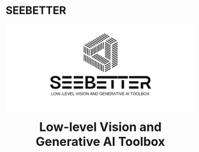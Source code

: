 # SEEBETTER

<div id="top" align="center">
  <img src="docs/zh_cn/_static/image/seebetter_logo.jpg" width="500px"/>
  <div>&nbsp;</div>
  <div align="center">
    <font size="6"><b>Low-level Vision and Generative AI Toolbox</b></font>
  </div>
  <div>&nbsp;</div>
